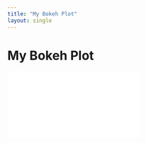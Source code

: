 ```yaml
---
title: "My Bokeh Plot"
layout: single
---
```

<head>
    <link rel="stylesheet" type="text/css" href="ibohaji.github.io/dataviz/style.css">
    <style>
    #my-plot-div {
        width: 100%;
        height: 400px;
    }
</style>
</head>

# My Bokeh Plot

<div id="my-plot-div" class="bk-root">
    <script src="https://cdn.bokeh.org/bokeh/release/bokeh-2.4.1.min.js"></script>
    <script src="https://cdn.bokeh.org/bokeh/release/bokeh-widgets-2.4.1.min.js"></script>
    <script src="https://cdn.bokeh.org/bokeh/release/bokeh-tables-2.4.1.min.js"></script>
    <embed src="{{ site.baseurl }}/charts/Bokeh Plot.html">
</div>